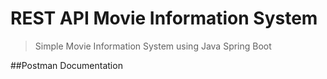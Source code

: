 # REST API Movie Information System
> Simple Movie Information System using Java Spring Boot


##Postman Documentation 
